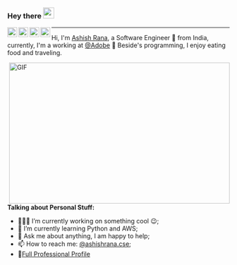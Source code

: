 ### Hey there <img src="https://media.giphy.com/media/hvRJCLFzcasrR4ia7z/giphy.gif" width="25px">
<a href="https://twitter.com/ashishrana_cse">
  <img align="left" alt="Ashish's Twitter | Twitter" width="22px" src="https://cdn.jsdelivr.net/npm/simple-icons@v3/icons/twitter.svg" />
</a>
<a href="https://www.linkedin.com/in/ashishranacse/">
  <img align="left" alt="Ashish's LinkdeIn" width="22px" src="https://cdn.jsdelivr.net/npm/simple-icons@v3/icons/linkedin.svg" />
</a>
<a href="https://www.instagram.com/ashishrana.cse/">
  <img align="left" alt="Ashish's Instagram" width="22px" src="https://cdn.jsdelivr.net/npm/simple-icons@v3/icons/instagram.svg" />
</a>
<a href="https://www.facebook.com/in/ashishrana.cse/">
  <img align="left" alt="Ashish's Facebook" width="22px" src="https://cdn.jsdelivr.net/npm/simple-icons@v3/icons/facebook.svg" />
</a>

---

Hi, I'm [Ashish Rana](https://facebook.com/ashishrana.cse), a Software Engineer 🚀 from India, currently, I'm a working at [@Adobe](https://github.com/adobe) 💼
Beside's programming, I enjoy eating food and traveling.

  <img align="right" alt="GIF" src="https://github.com/abhisheknaiidu/abhisheknaiidu/blob/master/code.gif?raw=true" width="500" height="320" />
  
**Talking about Personal Stuff:**

- 👨🏽‍💻 I’m currently working on something cool :wink:;
- 🌱 I’m currently learning Python and AWS; 
- 💬 Ask me about anything, I am happy to help;
- 📫 How to reach me: [@ashishrana.cse](https://instagram.com/ashishrana.cse);
- 📝[Full Professional Profile](https://in.linkedin.com/in/ashishranacse)





